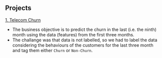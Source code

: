 ## Projects
[1. Telecom Churn](https://github.com/Ramesh9394/Portfolio_Data-Science/tree/main/Telecom%20Churn)  
- The business objective is to predict the churn in the last (i.e. the ninth) month using the data (features) from the first three months.
- The challange was that data is not labelled, so we had to label the data considering the behaviours of the customers for the last three month and tag them either `Churn` or `Non-Churn`.
